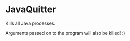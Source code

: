 JavaQuitter
===========

Kills all Java processes.

Arguments passed on to the program will also be killed! :)
